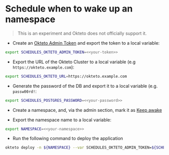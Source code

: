 # Schedule when to wake up an namespace

> This is an experiment and Okteto does not officially support it.

- Create an [Okteto Admin Token](https://www.okteto.com/docs/admin/dashboard/#admin-access-tokens) and export the token to a local variable:

```bash
export SCHEDULES_OKTETO_ADMIN_TOKEN=<<your-token>>
```

- Export the URL of the Okteto Cluster to a local variable (e.g `https://okteto.example.com`):
```bash
export SCHEDULES_OKTETO_URL=https://okteto.example.com
```

- Generate the password of the DB and export it to a local variable (e.g. `passw00rd!`:

```bash
export SCHEDULES_POSTGRES_PASSWORD=<<your-password>>
```

- Create a namespace, and, via the admin section, mark it as [Keep awake](https://www.okteto.com/docs/admin/dashboard/#namespaces)

- Export the namespace name to a local variable:

```bash
export NAMESPACE=<<your-namespace>>
```

- Run the following command to deploy the application

```bash
okteto deploy -n ${NAMESPACE} --var SCHEDULES_OKTETO_ADMIN_TOKEN=${SCHEDULES_OKTETO_ADMIN_TOKEN} --var SCHEDULES_OKTETO_URL=${SCHEDULES_OKTETO_URL} --var SCHEDULES_POSTGRES_PASSWORD=${SCHEDULES_POSTGRES_PASSWORD}
```
